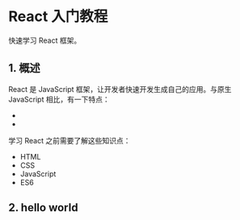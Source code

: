 # React 入门教程

快速学习 React 框架。

## 1. 概述

React 是 JavaScript 框架，让开发者快速开发生成自己的应用。与原生 JavaScript 相比，有一下特点：

- 
- 

学习 React 之前需要了解这些知识点：
- HTML
- CSS
- JavaScript
- ES6


## 2. hello world


```html

```

